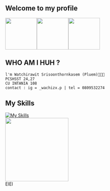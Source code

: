 ## Welcome to my profile
<img src="https://i.imgflip.com/1p8lss.jpg?a478800" width="100" height= "100"><img src="https://www.the-sun.com/wp-content/uploads/sites/6/2023/10/AS_LEBRON-MEMES_OP.jpg?strip=all&quality=100&w=1080&h=1080&crop=1" width = "100" height= "100"><img src="https://cdn.theathletic.com/app/uploads/2023/07/20155309/GettyImages-83858977_GaryDineen-scaled-e1689884637250-1024x683.jpg" width="100" height="100">

## WHO AM I HUH ?
```
l'm Watchirawit Srisoonthornkasem (Pluem)🐉⛹🏿
PCSHSST 24,27
CU INTANIA 108
contact : ig = _wachizx.p | tel = 0809532274
```

## My Skills
[![My Skills](https://skillicons.dev/icons?i=instagram,cpp,python,html,css)](https://skillicons.dev)<br>
<img src="https://github.com/Anmol-Baranwal/Cool-GIFs-For-GitHub/assets/74038190/3b4607a1-1cc6-41f1-926f-892ae880e7a5" width="200"><br>
EIEI



<!--
**Nonpopkub/Nonpopkub** is a ✨ _special_ ✨ repository because its `README.md` (this file) appears on your GitHub profile.

Here are some ideas to get you started:

- 🔭 I’m currently working on ...
- 🌱 I’m currently learning ...
- 👯 I’m looking to collaborate on ...
- 🤔 I’m looking for help with ...
- 💬 Ask me about ...
- 📫 How to reach me: ...
- 😄 Pronouns: ...
- ⚡ Fun fact: ...
-->

